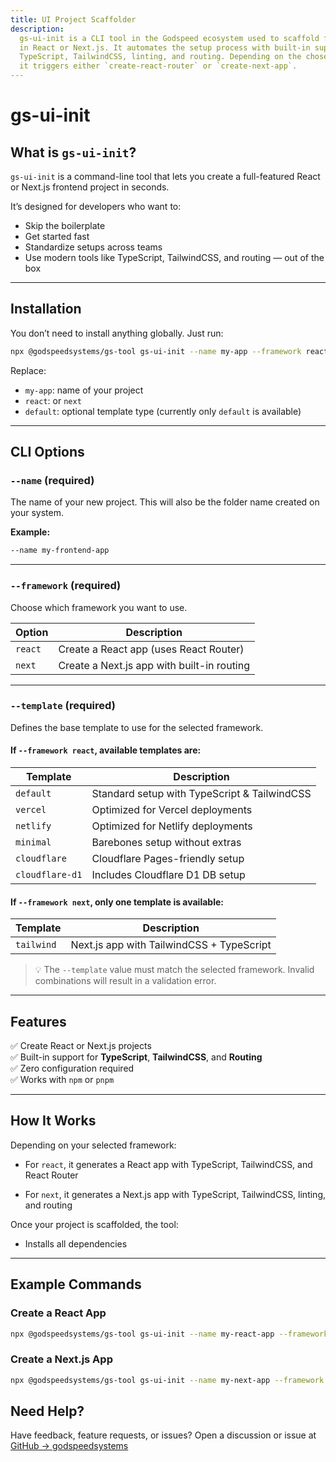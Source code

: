 ```yaml
---
title: UI Project Scaffolder
description:
  gs-ui-init is a CLI tool in the Godspeed ecosystem used to scaffold frontend projects
  in React or Next.js. It automates the setup process with built-in support for
  TypeScript, TailwindCSS, linting, and routing. Depending on the chosen framework,
  it triggers either `create-react-router` or `create-next-app`.
---
```


# gs-ui-init

## What is `gs-ui-init`?

`gs-ui-init` is a command-line tool that lets you create a full-featured React or Next.js frontend project in seconds.

It’s designed for developers who want to:

- Skip the boilerplate
- Get started fast
- Standardize setups across teams
- Use modern tools like TypeScript, TailwindCSS, and routing — out of the box

---

## Installation

You don’t need to install anything globally. Just run:

```bash
npx @godspeedsystems/gs-tool gs-ui-init --name my-app --framework react --template default
```

Replace:

- `my-app`: name of your project
- `react`: or `next`
- `default`: optional template type (currently only `default` is available)

---

## CLI Options

### `--name` (required)

The name of your new project. This will also be the folder name created on your system.

**Example:**

```bash
--name my-frontend-app
```

---

### `--framework` (required)

Choose which framework you want to use.

| Option  | Description                                |
| ------- | ------------------------------------------ |
| `react` | Create a React app (uses React Router)     |
| `next`  | Create a Next.js app with built-in routing |

---

### `--template` (required)

Defines the base template to use for the selected framework.

#### If `--framework react`, available templates are:

| Template        | Description                                  |
| --------------- | -------------------------------------------- |
| `default`       | Standard setup with TypeScript & TailwindCSS |
| `vercel`        | Optimized for Vercel deployments             |
| `netlify`       | Optimized for Netlify deployments            |
| `minimal`       | Barebones setup without extras               |
| `cloudflare`    | Cloudflare Pages-friendly setup              |
| `cloudflare-d1` | Includes Cloudflare D1 DB setup              |

#### If `--framework next`, only one template is available:

| Template   | Description                               |
| ---------- | ----------------------------------------- |
| `tailwind` | Next.js app with TailwindCSS + TypeScript |

> 💡 The `--template` value must match the selected framework.
> Invalid combinations will result in a validation error.

---

## Features

✅ Create React or Next.js projects  
✅ Built-in support for **TypeScript**, **TailwindCSS**, and **Routing**  
✅ Zero configuration required  
✅ Works with `npm` or `pnpm`

---

## How It Works

Depending on your selected framework:

- For `react`, it generates a React app with TypeScript, TailwindCSS, and React Router

- For `next`, it generates a Next.js app with TypeScript, TailwindCSS, linting, and routing

Once your project is scaffolded, the tool:

- Installs all dependencies

---

## Example Commands

### Create a React App

```bash
npx @godspeedsystems/gs-tool gs-ui-init --name my-react-app --framework react --template default
```

### Create a Next.js App

```bash
npx @godspeedsystems/gs-tool gs-ui-init --name my-next-app --framework next --template tailwind
```

## Need Help?

Have feedback, feature requests, or issues?
Open a discussion or issue at [GitHub → godspeedsystems](https://github.com/godspeedsystems)
